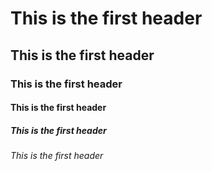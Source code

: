 # This is the first header
## This is the first header
### This is the first header
#### This is the first header
##### This is the first header
###### This is the first header
